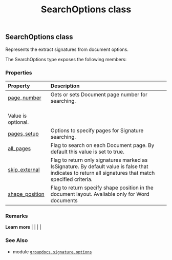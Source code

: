 ﻿---
title: SearchOptions class
second_title: GroupDocs.Signature for Python via .NET API References
description: 
type: docs
url: /python-net/groupdocs.signature.options/searchoptions/
is_root: false
weight: 370
---

## SearchOptions class

Represents the extract signatures from document options.



The SearchOptions type exposes the following members:

### Properties
| Property | Description |
| :- | :- |
| [page_number](/signature/python-net/groupdocs.signature.options/searchoptions/page_number) | Gets or sets Document page number for searching.<br/>Value is optional. |
| [pages_setup](/signature/python-net/groupdocs.signature.options/searchoptions/pages_setup) | Options to specify pages for Signature searching. |
| [all_pages](/signature/python-net/groupdocs.signature.options/searchoptions/all_pages) | Flag to search on each Document page. By default this value is set to true. |
| [skip_external](/signature/python-net/groupdocs.signature.options/searchoptions/skip_external) | Flag to return only signatures marked as IsSignature. By default value is false that indicates to return all signatures that match specified criteria. |
| [shape_position](/signature/python-net/groupdocs.signature.options/searchoptions/shape_position) | Flag to return specify shape position in the document layout. Avaliable only for Word documents |



### Remarks 


**Learn more** |
|
 |
 |

### See Also
* module [`groupdocs.signature.options`](..)
